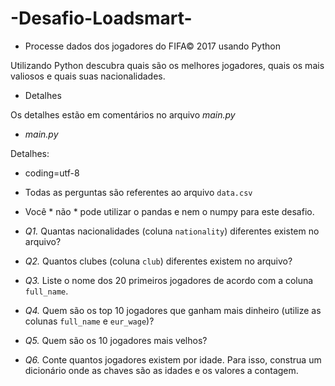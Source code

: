 # -Desafio-Loadsmart-

- Processe dados dos jogadores do FIFA© 2017 usando Python

Utilizando Python descubra quais são os melhores jogadores, quais os mais valiosos e quais suas nacionalidades.

- Detalhes

Os detalhes estão em comentários no arquivo _main.py_

- _main.py_ 

Detalhes:
- coding=utf-8
- Todas as perguntas são referentes ao arquivo `data.csv`
- Você * não * pode utilizar o pandas e nem o numpy para este desafio.

- *Q1.* Quantas nacionalidades (coluna `nationality`) diferentes existem no arquivo?
- *Q2.* Quantos clubes (coluna `club`) diferentes existem no arquivo?
- *Q3.* Liste o nome dos 20 primeiros jogadores de acordo com a coluna `full_name`.
- *Q4.* Quem são os top 10 jogadores que ganham mais dinheiro (utilize as colunas `full_name` e `eur_wage`)?
- *Q5.* Quem são os 10 jogadores mais velhos?
- *Q6.* Conte quantos jogadores existem por idade. Para isso, construa um dicionário onde as chaves são as idades e os valores a contagem.

